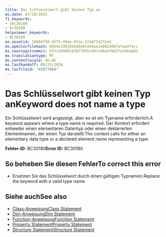 ```yaml
---
title: Das Schlüsselwort gibt keinen Typ an
ms.date: 07/20/2015
f1_keywords:
- vbc30180
- bc30180
helpviewer_keywords:
- BC30180
ms.assetid: 3d684f99-d5f5-49ee-931e-1fa8f54231e5
ms.openlocfilehash: 8034a1901845d8e4ce64ae2a0d24007afaa4f4cc
ms.sourcegitcommit: bf5c5850654187705bc94cc40ebfb62fe346ab02
ms.translationtype: MT
ms.contentlocale: de-DE
ms.lasthandoff: 09/23/2020
ms.locfileid: "91077864"
---
```

# <a name="keyword-does-not-name-a-type"></a><span data-ttu-id="46bc1-102">Das Schlüsselwort gibt keinen Typ an</span><span class="sxs-lookup"><span data-stu-id="46bc1-102">Keyword does not name a type</span></span>

<span data-ttu-id="46bc1-103">Ein Schlüsselwort wird angezeigt, aber es ist ein Typname erforderlich.</span><span class="sxs-lookup"><span data-stu-id="46bc1-103">A keyword appears where a type name is required.</span></span> <span data-ttu-id="46bc1-104">Der Kontext erfordert entweder einen elementaren Datentyp oder einen deklarierten Elementnamen, der einen Typ darstellt.</span><span class="sxs-lookup"><span data-stu-id="46bc1-104">The context calls for either an elementary data type or a declared element name representing a type.</span></span>  
  
 <span data-ttu-id="46bc1-105">**Fehler-ID:** BC30180</span><span class="sxs-lookup"><span data-stu-id="46bc1-105">**Error ID:** BC30180</span></span>  
  
## <a name="to-correct-this-error"></a><span data-ttu-id="46bc1-106">So beheben Sie diesen Fehler</span><span class="sxs-lookup"><span data-stu-id="46bc1-106">To correct this error</span></span>  
  
- <span data-ttu-id="46bc1-107">Ersetzen Sie das Schlüsselwort durch einen gültigen Typnamen.</span><span class="sxs-lookup"><span data-stu-id="46bc1-107">Replace the keyword with a valid type name.</span></span>  
  
## <a name="see-also"></a><span data-ttu-id="46bc1-108">Siehe auch</span><span class="sxs-lookup"><span data-stu-id="46bc1-108">See also</span></span>

- [<span data-ttu-id="46bc1-109">Class-Anweisung</span><span class="sxs-lookup"><span data-stu-id="46bc1-109">Class Statement</span></span>](../language-reference/statements/class-statement.md)
- [<span data-ttu-id="46bc1-110">Dim-Anweisung</span><span class="sxs-lookup"><span data-stu-id="46bc1-110">Dim Statement</span></span>](../language-reference/statements/dim-statement.md)
- [<span data-ttu-id="46bc1-111">Function-Anweisung</span><span class="sxs-lookup"><span data-stu-id="46bc1-111">Function Statement</span></span>](../language-reference/statements/function-statement.md)
- [<span data-ttu-id="46bc1-112">Property Statement</span><span class="sxs-lookup"><span data-stu-id="46bc1-112">Property Statement</span></span>](../language-reference/statements/property-statement.md)
- [<span data-ttu-id="46bc1-113">Structure Statement</span><span class="sxs-lookup"><span data-stu-id="46bc1-113">Structure Statement</span></span>](../language-reference/statements/structure-statement.md)

